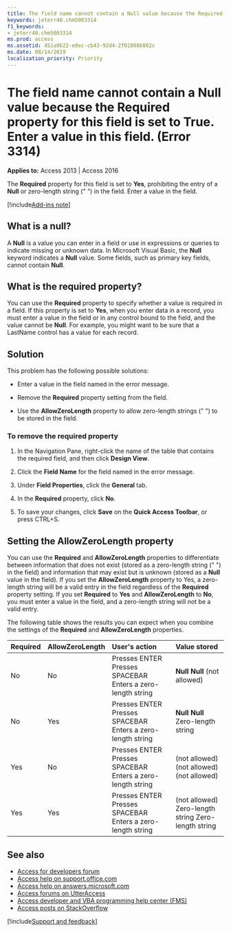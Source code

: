 ```yaml
---
title: The field name cannot contain a Null value because the Required property for this field is set to True. Enter a value in this field. (Error 3314)
keywords: jeterr40.chm5003314
f1_keywords:
- jeterr40.chm5003314
ms.prod: access
ms.assetid: 451a9b22-e0ec-cb43-92d4-2f010086802c
ms.date: 08/14/2019
localization_priority: Priority
---
```



# The field name cannot contain a Null value because the Required property for this field is set to True. Enter a value in this field. (Error 3314)

**Applies to:** Access 2013 | Access 2016

The **Required** property for this field is set to **Yes**, prohibiting the entry of a **Null** or zero-length string (" ") in the field. Enter a value in the field.

[!include[Add-ins note](~/includes/addinsnote.md)]

## What is a null?
<a name="sectionSection0"> </a>

A **Null** is a value you can enter in a field or use in expressions or queries to indicate missing or unknown data. In Microsoft Visual Basic, the **Null** keyword indicates a **Null** value. Some fields, such as primary key fields, cannot contain **Null**.


## What is the required property?
<a name="sectionSection1"> </a>

You can use the **Required** property to specify whether a value is required in a field. If this property is set to **Yes**, when you enter data in a record, you must enter a value in the field or in any control bound to the field, and the value cannot be **Null**. For example, you might want to be sure that a LastName control has a value for each record.


## Solution
<a name="sectionSection2"> </a>

This problem has the following possible solutions:

- Enter a value in the field named in the error message.
    
- Remove the **Required** property setting from the field.
    
- Use the **AllowZeroLength** property to allow zero-length strings (" ") to be stored in the field.
    

### To remove the required property
<a name="sectionSection3"> </a>

1. In the Navigation Pane, right-click the name of the table that contains the required field, and then click **Design View**.
    
2. Click the **Field Name** for the field named in the error message.
    
3. Under **Field Properties**, click the **General** tab.
    
4. In the **Required** property, click **No**.
    
5. To save your changes, click **Save** on the **Quick Access Toolbar**, or press CTRL+S.
    

## Setting the AllowZeroLength property
<a name="sectionSection4"> </a>

You can use the **Required** and **AllowZeroLength** properties to differentiate between information that does not exist (stored as a zero-length string (" ") in the field) and information that may exist but is unknown (stored as a **Null** value in the field). If you set the **AllowZeroLength** property to Yes, a zero-length string will be a valid entry in the field regardless of the **Required** property setting. If you set **Required** to **Yes** and **AllowZeroLength** to **No**, you must enter a value in the field, and a zero-length string will not be a valid entry.

The following table shows the results you can expect when you combine the settings of the **Required** and **AllowZeroLength** properties.

|**Required**|**AllowZeroLength**|**User's action**|**Value stored**|
|:-----|:-----|:-----|:-----|
|No|No|Presses ENTER Presses SPACEBAR Enters a zero-length string|**Null** **Null** (not allowed)|
|No|Yes|Presses ENTER Presses SPACEBAR Enters a zero-length string|**Null** **Null** Zero-length string|
|Yes|No|Presses ENTER Presses SPACEBAR Enters a zero-length string|(not allowed) (not allowed) (not allowed)|
|Yes|Yes|Presses ENTER Presses SPACEBAR Enters a zero-length string|(not allowed) Zero-length string Zero-length string|

## See also

- [Access for developers forum](https://social.msdn.microsoft.com/Forums/office/home?forum=accessdev)
- [Access help on support.office.com](https://support.office.com/search/results?query=Access)
- [Access help on answers.microsoft.com](https://answers.microsoft.com/)
- [Access forums on UtterAccess](https://www.utteraccess.com/forum/index.php?act=idx)
- [Access developer and VBA programming help center (FMS)](https://www.fmsinc.com/MicrosoftAccess/developer/)
- [Access posts on StackOverflow](https://stackoverflow.com/questions/tagged/ms-access)

[!include[Support and feedback](~/includes/feedback-boilerplate.md)]
